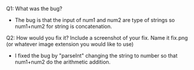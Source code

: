 Q1: What was the bug?
- The bug is that the input of num1 and num2 are type of strings so num1+num2 for string is concatenation. 

Q2: How would you fix it? Include a screenshot of your fix. Name it fix.png (or whatever image extension you would like to use)
- I fixed the bug by "parseInt" changing the string to number so that num1+num2 do the arithmetic addition.